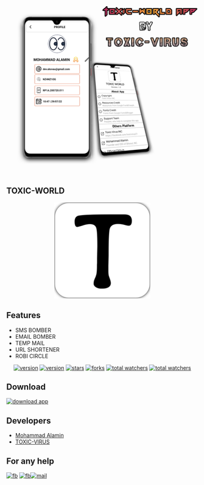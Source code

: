 <img src="assets/demo.png" alt="Demo">
<h2>TOXIC-WORLD</h2>
<div align="center">
<img style="height: 50%;width: 50%;" src="assets/logo.png" alt="logo">
</div>


## Features
  * SMS BOMBER
  * EMAIL BOMBER
  * TEMP MAIL
  * URL SHORTENER
  * ROBI CIRCLE

<div align="center">
<a href="https://www.github.com/ITZAKX21"><img src="https://img.shields.io/github/followers/itzakx21?logo=GITHUB&style=for-the-badge" alt="version" ></a>
<a href="https://www.github.com/ITZAKX21/blood-box"><img src="https://img.shields.io/badge/Version-v1.0-dark?style=for-the-badge" alt="version" ></a>
<a href="https://www.github.com/ITZAKX21/blood-box"><img src="https://img.shields.io/github/stars/itzakx21/TOXIC-WORLD?logo=GITHUB&style=for-the-badge" alt="stars" ></a>
<a href="https://github.com/ITZAKX21/blood-box/fork"><img src="https://img.shields.io/github/forks/itzakx21/TOXIC-WORLD?logo=GITHUB&style=for-the-badge" alt="forks" ></a>
<a href="https://www.github.com/ITZAKX21/blood-box"><img src="https://img.shields.io/github/watchers/itzakx21/TOXIC-WORLD?color=red&logo=github&style=for-the-badge" alt="total watchers" ></a>
<a href="https://github.com/ITZAKX21/blood-box/blob/main/LICENSE"><img src="https://img.shields.io/github/license/itzakx21/TOXIC-WORLD?logo=license&style=for-the-badge" alt="total watchers" ></a>
</div>

## Download
<a href="https://github.com/ITZAKX21/TOXIC-WORLD/releases/tag/Letest"><img src="https://img.shields.io/badge/DOWNLOAD-V2.1-dark?style=for-the-badge" alt="download app" ></a>


## Developers
  * <a href="https://www.facebook.com/AKXVAU">Mohammad Alamin</a>
  * <a href="https://www.facebook.com/toxicvirus21">TOXIC-VIRUS</a><br>
  
## For any help

<a href="https://www.facebook.com/toxicvirus21"><img src="https://img.shields.io/badge/Facebook-1877F2?style=for-the-badge&logo=facebook&logoColor=white" alt="fb" ></a>
<a href="https://t.me/dcbd04"><img src="https://img.shields.io/badge/Telegram-1877F2?style=for-the-badge&logo=telegram&logoColor=white" alt="fb" ></a><a href="mailto: dev.akxvau@gmail.com"><img src="https://img.shields.io/badge/Gmail-D14836?style=for-the-badge&logo=gmail&logoColor=white" alt="mail" ></a>

